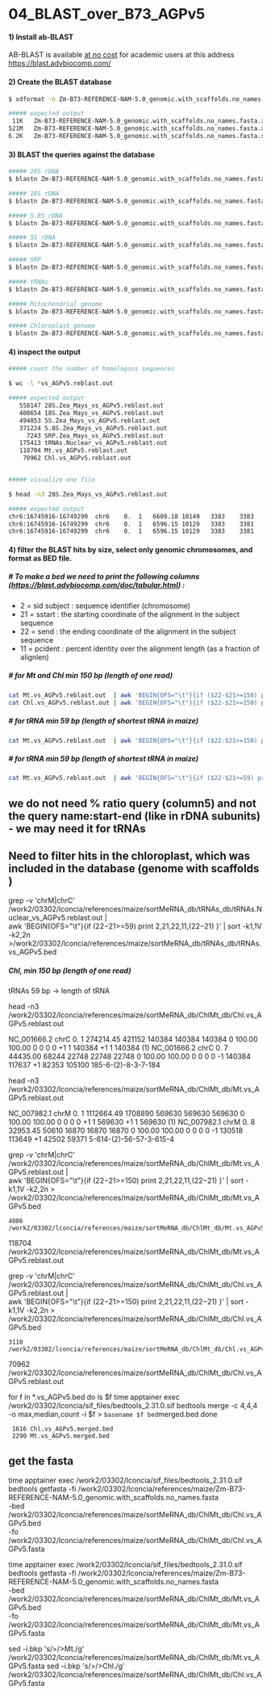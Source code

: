 # 04_BLAST_over_B73_AGPv5

#### 

#### 1) Install ab-BLAST

AB-BLAST is available <ins> at no cost</ins> for academic users at this address https://blast.advbiocomp.com/ 

#### 2) Create the BLAST database
```bash
$ xdformat -n Zm-B73-REFERENCE-NAM-5.0_genomic.with_scaffolds.no_names.fasta

##### expected output
 11K   Zm-B73-REFERENCE-NAM-5.0_genomic.with_scaffolds.no_names.fasta.xnd
521M   Zm-B73-REFERENCE-NAM-5.0_genomic.with_scaffolds.no_names.fasta.xns
6.2K   Zm-B73-REFERENCE-NAM-5.0_genomic.with_scaffolds.no_names.fasta.xnt
``` 
#### 3) BLAST the queries against the database

```bash
##### 28S rDNA
$ blastn Zm-B73-REFERENCE-NAM-5.0_genomic.with_scaffolds.no_names.fasta rRNA.Zm-B73-REFERENCE-NAM-5.0_genomic.with_scaffolds.28S.fasta cpus=24 M=+3 N=-7 E=1e-16  mformat=2 links hspsepQmax=100 hspsepSmax=3500 sump pingpong warnings > 28S.Zea_Mays_vs_AGPv5.reblast.out

##### 18S rDNA
$ blastn Zm-B73-REFERENCE-NAM-5.0_genomic.with_scaffolds.no_names.fasta rRNA.Zm-B73-REFERENCE-NAM-5.0_genomic.with_scaffolds.18S.fasta cpus=24 M=+3 N=-7 E=1e-16  mformat=2 links hspsepQmax=100 hspsepSmax=3500 sump pingpong warnings > 18S.Zea_Mays_vs_AGPv5.reblast.out  

##### 5.8S rDNA
$ blastn Zm-B73-REFERENCE-NAM-5.0_genomic.with_scaffolds.no_names.fasta rRNA.Zm-B73-REFERENCE-NAM-5.0_genomic.with_scaffolds.5.8S.fasta cpus=24 M=+3 N=-7 E=1e-16  mformat=2 links hspsepQmax=100 hspsepSmax=3500 sump pingpong warnings > 5.8S.Zea_Mays_vs_AGPv5.reblast.out  

##### 5S rDNA
$ blastn Zm-B73-REFERENCE-NAM-5.0_genomic.with_scaffolds.no_names.fasta rRNA.Zm-B73-REFERENCE-NAM-5.0_genomic.with_scaffolds.5S.fasta cpus=24 M=+3 N=-7 E=1e-16  mformat=2 links hspsepQmax=100 hspsepSmax=3500 sump pingpong warnings > 5S.Zea_Mays_vs_AGPv5.reblast.out

##### SRP
$ blastn Zm-B73-REFERENCE-NAM-5.0_genomic.with_scaffolds.no_names.fasta SRP_RNA.lin.lenght.fasta cpus=48 M=+3 N=-7 E=1e-16 mformat=2 links sump pingpong warnings > SRP.Zea_Mays_vs_AGPv5.reblast.out

##### tRNAs 
$ blastn Zm-B73-REFERENCE-NAM-5.0_genomic.with_scaffolds.no_names.fasta Zea_mays.Nuclear.fa cpus=24 M=+3 N=-7 E=1e-16 mformat=2 links hspsepQmax=30 hspsepSmax=30 sump pingpong warnings > tRNAs.Nuclear_vs_AGPv5.reblast.out 

##### Mitochondrial genome 
$ blastn Zm-B73-REFERENCE-NAM-5.0_genomic.with_scaffolds.no_names.fasta Mt.NC_007982.1.fasta cpus=24 M=+3 N=-7 E=1e-16 mformat=2 links sump pingpong warnings >  Mt.vs_AGPv5.reblast.out 

##### Chloroplast genome
$ blastn Zm-B73-REFERENCE-NAM-5.0_genomic.with_scaffolds.no_names.fasta Chl.NC_001666.2.fasta cpus=24 M=+3 N=-7 E=1e-16 mformat=2 links sump pingpong warnings > Chl.vs_AGPv5.reblast.out
```

#### 4) inspect the output

```bash
##### count the number of homologous sequences

$ wc -l *vs_AGPv5.reblast.out

##### expected output
   558147 28S.Zea_Mays_vs_AGPv5.reblast.out
   408654 18S.Zea_Mays_vs_AGPv5.reblast.out
   494053 5S.Zea_Mays_vs_AGPv5.reblast.out
   371224 5.8S.Zea_Mays_vs_AGPv5.reblast.out   
     7243 SRP.Zea_Mays_vs_AGPv5.reblast.out
   175413 tRNAs.Nuclear_vs_AGPv5.reblast.out
   118704 Mt.vs_AGPv5.reblast.out
    70962 Chl.vs_AGPv5.reblast.out


##### visualize one file

$ head -n3 28S.Zea_Mays_vs_AGPv5.reblast.out

##### expected output
chr6:16745916-16749299	chr6	0.	1	6609.18	10149	3383	3383	3383	0	100.00	100.00	0	0	0	0	+1	1	3383	+1	16745917	16749299	(1)
chr6:16745916-16749299	chr6	0.	1	6596.15	10129	3383	3381	3381	1	99.94	99.94	0	0	1	1	+1	1	3383	+1	17223070	17226451	(2)
chr6:16745916-16749299	chr6	0.	1	6596.15	10129	3383	3381	3381	1	99.94	99.94	0	0	1	1	+1	1	3383	+1	17214276	17217657	(3)
```

#### 4) filter the BLAST hits by size, select only genomic chromosomes, and format as BED file.

##### #   To make a bed we need to print the following columns  (https://blast.advbiocomp.com/doc/tabular.html) :

*  2  = sid subject : sequence identifier (chromosome)
* 21  =  sstart     : the starting coordinate of the alignment in the subject sequence
* 22  =  send       : the ending coordinate of the alignment in the subject sequence
* 11  =  pcident    : percent identity over the alignment length (as a fraction of alignlen)


##### #    for Mt and Chl min 150 bp (length of one read)

```bash
cat Mt.vs_AGPv5.reblast.out  | awk 'BEGIN{OFS="\t"}{if ($22-$21>=150) print $2,$21,$22,$11,($22-$21) }' | grep  -v 'chrM\|chrC' | sort -k1,1V -k2,2n > Mt.vs_AGPv5.bed
cat Chl.vs_AGPv5.reblast.out | awk 'BEGIN{OFS="\t"}{if ($22-$21>=150) print $2,$21,$22,$11,($22-$21) }' | grep  -v 'chrM\|chrC' | sort -k1,1V -k2,2n > Chl.vs_AGPv5.bed
```
##### #    for tRNA min 59 bp (length of shortest tRNA in maize)

```bash
cat Mt.vs_AGPv5.reblast.out  | awk 'BEGIN{OFS="\t"}{if ($22-$21>=150) print $2,$21,$22,$11,($22-$21) }' | grep  -v 'chrM\|chrC' | sort -k1,1V -k2,2n > Mt.vs_AGPv5.bed

```

##### #    for tRNA min 59 bp (length of shortest tRNA in maize)

```bash
cat Mt.vs_AGPv5.reblast.out  | awk 'BEGIN{OFS="\t"}{if ($22-$21>=59) print $2,$21,$22,$11,($22-$21) }' | grep  -v 'chrM\|chrC' | sort -k1,1V -k2,2n > tRNAs.vs_AGPv5.bed

```






## we do not need  % ratio query (column5) and not the query name:start-end (like in rDNA subunits) - we may need it for tRNAs

## Need to filter hits in the chloroplast, which was included in the database (genome with scaffolds )

grep  -v 'chrM\|chrC' /work2/03302/lconcia/references/maize/sortMeRNA_db/tRNAs_db/tRNAs.Nuclear_vs_AGPv5.reblast.out | \
awk 'BEGIN{OFS="\t"}{if ($22-$21>=59) print $2,$21,$22,$11,($22-$21) }' | sort -k1,1V -k2,2n >/work2/03302/lconcia/references/maize/sortMeRNA_db/tRNAs_db/tRNAs.vs_AGPv5.bed






##### Chl, min 150 bp (length of one read)


tRNAs    59 bp -> length of tRNA







head -n3 /work2/03302/lconcia/references/maize/sortMeRNA_db/ChlMt_db/Chl.vs_AGPv5.reblast.out

NC_001666.2 chrC    0.  1   274214.45   421152  140384  140384  140384  0   100.00  100.00  0   0   0   0   +1  1   140384  +1  1   140384  (1)
NC_001666.2 chrC    0.  7   44435.00    68244   22748   22748   22748   0   100.00  100.00  0   0   0   0   -1  140384  117637  +1  82353   105100  185-6-(2)-8-3-7-184



head -n3 /work2/03302/lconcia/references/maize/sortMeRNA_db/ChlMt_db/Mt.vs_AGPv5.reblast.out

NC_007982.1 chrM    0.  1   1112664.49  1708890 569630  569630  569630  0   100.00  100.00  0   0   0   0   +1  1   569630  +1  1   569630  (1)
NC_007982.1 chrM    0.  8   32953.45    50610   16870   16870   16870   0   100.00  100.00  0   0   0   0   -1  130518  113649  +1  42502   59371   5-614-(2)-56-57-3-615-4





grep  -v 'chrM\|chrC' /work2/03302/lconcia/references/maize/sortMeRNA_db/ChlMt_db/Mt.vs_AGPv5.reblast.out | \
awk 'BEGIN{OFS="\t"}{if ($22-$21>=150) print $2,$21,$22,$11,($22-$21) }' | sort -k1,1V -k2,2n > /work2/03302/lconcia/references/maize/sortMeRNA_db/ChlMt_db/Mt.vs_AGPv5.bed

    4086 /work2/03302/lconcia/references/maize/sortMeRNA_db/ChlMt_db/Mt.vs_AGPv5.bed
  118704 /work2/03302/lconcia/references/maize/sortMeRNA_db/ChlMt_db/Mt.vs_AGPv5.reblast.out
 

grep  -v 'chrM\|chrC' /work2/03302/lconcia/references/maize/sortMeRNA_db/ChlMt_db/Chl.vs_AGPv5.reblast.out | \
awk 'BEGIN{OFS="\t"}{if ($22-$21>=150) print $2,$21,$22,$11,($22-$21) }' | sort -k1,1V -k2,2n > /work2/03302/lconcia/references/maize/sortMeRNA_db/ChlMt_db/Chl.vs_AGPv5.bed
 

    3110 /work2/03302/lconcia/references/maize/sortMeRNA_db/ChlMt_db/Chl.vs_AGPv5.bed
   70962 /work2/03302/lconcia/references/maize/sortMeRNA_db/ChlMt_db/Chl.vs_AGPv5.reblast.out



for f in *.vs_AGPv5.bed
do
ls $f
time apptainer exec /work2/03302/lconcia/sif_files/bedtools_2.31.0.sif bedtools merge -c 4,4,4 -o max,median,count -i $f > `basename $f bed`merged.bed
done


     1616 Chl.vs_AGPv5.merged.bed
     2290 Mt.vs_AGPv5.merged.bed


## get the fasta 

time apptainer exec /work2/03302/lconcia/sif_files/bedtools_2.31.0.sif bedtools getfasta -fi /work2/03302/lconcia/references/maize/Zm-B73-REFERENCE-NAM-5.0_genomic.with_scaffolds.no_names.fasta \
-bed  /work2/03302/lconcia/references/maize/sortMeRNA_db/ChlMt_db/Chl.vs_AGPv5.bed \
-fo   /work2/03302/lconcia/references/maize/sortMeRNA_db/ChlMt_db/Chl.vs_AGPv5.fasta


time apptainer exec /work2/03302/lconcia/sif_files/bedtools_2.31.0.sif bedtools getfasta -fi /work2/03302/lconcia/references/maize/Zm-B73-REFERENCE-NAM-5.0_genomic.with_scaffolds.no_names.fasta \
-bed  /work2/03302/lconcia/references/maize/sortMeRNA_db/ChlMt_db/Mt.vs_AGPv5.bed \
-fo   /work2/03302/lconcia/references/maize/sortMeRNA_db/ChlMt_db/Mt.vs_AGPv5.fasta


sed -i.bkp 's/>/>Mt./g'  /work2/03302/lconcia/references/maize/sortMeRNA_db/ChlMt_db/Mt.vs_AGPv5.fasta
sed -i.bkp 's/>/>Chl./g'  /work2/03302/lconcia/references/maize/sortMeRNA_db/ChlMt_db/Chl.vs_AGPv5.fasta






